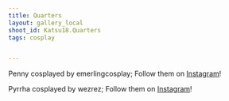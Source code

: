 ```yaml
---
title: Quarters
layout: gallery_local
shoot_id: Katsu18.Quarters
tags: cosplay


---
```


Penny cosplayed by emerlingcosplay; Follow them on [Instagram](https://www.instagram.com/emerlingcosplay)!

Pyrrha cosplayed by wezrez; Follow them on [Instagram](https://www.instagram.com/wezrez)!

